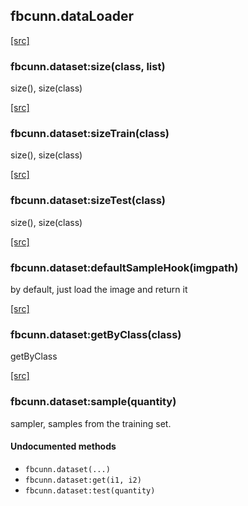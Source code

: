 <a name="fbcunn.dataLoader.dok"></a>


## fbcunn.dataLoader ##


<a class="entityLink" href="https://github.com/facebook/fbcunn/blob/fbf20ca05e68c2058907539c806db18c204ba074/examples/imagenet/dataset.lua#L292">[src]</a>
<a name="fbcunn.dataset:size"></a>


### fbcunn.dataset:size(class, list) ###

size(), size(class)

<a class="entityLink" href="https://github.com/facebook/fbcunn/blob/fbf20ca05e68c2058907539c806db18c204ba074/examples/imagenet/dataset.lua#L304">[src]</a>
<a name="fbcunn.dataset:sizeTrain"></a>


### fbcunn.dataset:sizeTrain(class) ###

size(), size(class)

<a class="entityLink" href="https://github.com/facebook/fbcunn/blob/fbf20ca05e68c2058907539c806db18c204ba074/examples/imagenet/dataset.lua#L316">[src]</a>
<a name="fbcunn.dataset:sizeTest"></a>


### fbcunn.dataset:sizeTest(class) ###

size(), size(class)

<a class="entityLink" href="https://github.com/facebook/fbcunn/blob/fbf20ca05e68c2058907539c806db18c204ba074/examples/imagenet/dataset.lua#L328">[src]</a>
<a name="fbcunn.dataset:defaultSampleHook"></a>


### fbcunn.dataset:defaultSampleHook(imgpath) ###

by default, just load the image and return it

<a class="entityLink" href="https://github.com/facebook/fbcunn/blob/fbf20ca05e68c2058907539c806db18c204ba074/examples/imagenet/dataset.lua#L335">[src]</a>
<a name="fbcunn.dataset:getByClass"></a>


### fbcunn.dataset:getByClass(class) ###

getByClass

<a class="entityLink" href="https://github.com/facebook/fbcunn/blob/fbf20ca05e68c2058907539c806db18c204ba074/examples/imagenet/dataset.lua#L369">[src]</a>
<a name="fbcunn.dataset:sample"></a>


### fbcunn.dataset:sample(quantity) ###

sampler, samples from the training set.


#### Undocumented methods ####

<a name="fbcunn.dataset"></a>
 * `fbcunn.dataset(...)`
<a name="fbcunn.dataset:get"></a>
 * `fbcunn.dataset:get(i1, i2)`
<a name="fbcunn.dataset:test"></a>
 * `fbcunn.dataset:test(quantity)`
